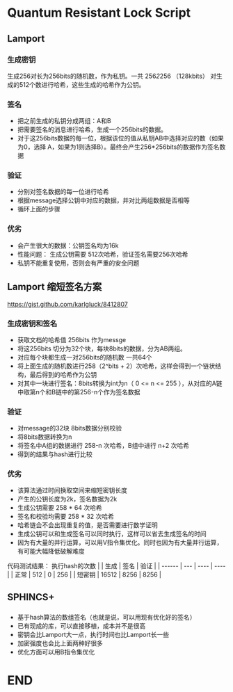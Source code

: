 
# Quantum Resistant Lock Script

## Lamport
### 生成密钥
生成256对长为256bits的随机数，作为私钥。一共 256*2*256 （128kbits）
对生成的512个数进行哈希，这些生成的哈希作为公钥。

### 签名
* 把之前生成的私钥分成两组：A和B
* 把需要签名的消息进行哈希，生成一个256bits的数据。
* 对于这256bits数据的每一位，根据该位的值从私钥AB中选择对应的数（如果为0，选择 A，如果为1则选择B）。最终会产生256*256bits的数据作为签名数据

### 验证
* 分别对签名数据的每一位进行哈希
* 根据message选择公钥中对应的数据，并对比两组数据是否相等
* 循环上面的步骤


### 优劣
* 会产生很大的数据：公钥签名均为16k
* 性能问题： 生成公钥需要 512次哈希，验证签名需要256次哈希
* 私钥不能重复使用，否则会有严重的安全问题


## Lamport 缩短签名方案
https://gist.github.com/karlgluck/8412807
### 生成密钥和签名
* 获取文档的哈希值 256bits 作为messge
* 将这256bits 切分为32个块，每块8bits的数据，分为AB两组。
* 对应每个块都生成一对256bits的随机数 一共64个
* 将上面生成的随机数进行258（2^bits + 2）次哈希，这样会得到一个链状结构，最后得到的哈希作为公钥
* 对其中一块进行签名：8bits转换为int为n（ 0 <= n <= 255 ），从对应的A链中取第n个和B链中的第256-n个作为签名数据

### 验证
* 对message的32块 8bits数据分别校验
* 将8bits数据转换为n
* 将签名中A组的数据进行 258-n 次哈希，B组中进行 n+2 次哈希
* 得到的结果与hash进行比较

### 优劣
* 该算法通过时间换取空间来缩短密钥长度
* 产生的公钥长度为2k，签名数据为2k
* 生成公钥需要 258 * 64 次哈希
* 签名和校验均需要 258 * 32 次哈希
* 哈希链会不会出现重复的值，是否需要进行数学证明
* 生成公钥可以和生成签名可以同时执行，这样可以省去生成签名的时间
* 因为有大量的并行运算，可以用V指令集优化。同时也因为有大量并行运算，有可能大幅降低破解难度

代码测试结果： 执行hash的次数
|        | 生成   | 签名   | 验证 | 
| ------ | ---   | ----   | ---- |
| 正常    | 512   |  0     | 256 |
| 短密钥  | 16512 | 8256   | 8256 |

## SPHINCS+


###
* 基于hash算法的数组签名（也就是说，可以用现有优化好的签名）
* 已有现成的库，可以直接移植，成本并不是很高
* 密钥会比Lamport大一点，执行时间也比Lamport长一些
* 加密强度也会比上面两种好很多
* 优化方面可以用B指令集优化

# END

